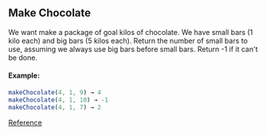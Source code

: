 ## Make Chocolate

We want make a package of goal kilos of chocolate. We have small bars (1 kilo each) and big bars (5 kilos each). Return the number of small bars to use, assuming we always use big bars before small bars. Return -1 if it can't be done.

#### Example:
```js
makeChocolate(4, 1, 9) → 4
makeChocolate(4, 1, 10) → -1
makeChocolate(4, 1, 7) → 2
```

[Reference](https://codingbat.com/prob/p191363)
